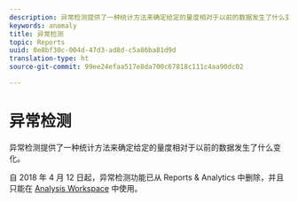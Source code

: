 ```yaml
---
description: 异常检测提供了一种统计方法来确定给定的量度相对于以前的数据发生了什么变化。
keywords: anomaly
title: 异常检测
topic: Reports
uuid: 0e8bf30c-004d-47d3-ad8d-c5a86ba81d9d
translation-type: ht
source-git-commit: 99ee24efaa517e8da700c67818c111c4aa90dc02

---
```



# 异常检测

异常检测提供了一种统计方法来确定给定的量度相对于以前的数据发生了什么变化。

自 2018 年 4 月 12 日起，异常检测功能已从 Reports &amp; Analytics 中删除，并且只能在 [Analysis Workspace](https://marketing.adobe.com/resources/help/zh_CN/analytics/analysis-workspace/virtual-analyst.html) 中使用。
